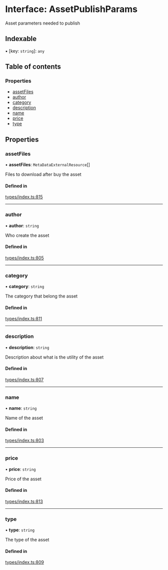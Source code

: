 # Interface: AssetPublishParams

Asset parameters needed to publish

## Indexable

▪ [key: `string`]: `any`

## Table of contents

### Properties

- [assetFiles](AssetPublishParams.md#assetfiles)
- [author](AssetPublishParams.md#author)
- [category](AssetPublishParams.md#category)
- [description](AssetPublishParams.md#description)
- [name](AssetPublishParams.md#name)
- [price](AssetPublishParams.md#price)
- [type](AssetPublishParams.md#type)

## Properties

### assetFiles

• **assetFiles**: `MetaDataExternalResource`[]

Files to download after buy the asset

#### Defined in

[types/index.ts:815](https://github.com/nevermined-io/react-components/blob/9c24121/catalog/src/types/index.ts#L815)

___

### author

• **author**: `string`

Who create the asset

#### Defined in

[types/index.ts:805](https://github.com/nevermined-io/react-components/blob/9c24121/catalog/src/types/index.ts#L805)

___

### category

• **category**: `string`

The category that belong the asset

#### Defined in

[types/index.ts:811](https://github.com/nevermined-io/react-components/blob/9c24121/catalog/src/types/index.ts#L811)

___

### description

• **description**: `string`

Description about what is the utility of the asset

#### Defined in

[types/index.ts:807](https://github.com/nevermined-io/react-components/blob/9c24121/catalog/src/types/index.ts#L807)

___

### name

• **name**: `string`

Name of the asset

#### Defined in

[types/index.ts:803](https://github.com/nevermined-io/react-components/blob/9c24121/catalog/src/types/index.ts#L803)

___

### price

• **price**: `string`

Price of the asset

#### Defined in

[types/index.ts:813](https://github.com/nevermined-io/react-components/blob/9c24121/catalog/src/types/index.ts#L813)

___

### type

• **type**: `string`

The type of the asset

#### Defined in

[types/index.ts:809](https://github.com/nevermined-io/react-components/blob/9c24121/catalog/src/types/index.ts#L809)
